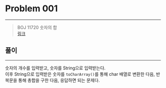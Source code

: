 # Problem 001

---
> BOJ 11720 숫자의 합
> <br/>
> [링크](https://www.acmicpc.net/problem/11720)

## 풀이

---

숫자의 개수를 입력받고, 숫자를 String으로 입력받는다.
<br/>
이후 String으로 입력받은 숫자를 `toCharArray()`를 통해 char 배열로 변환한 다음,
반복문을 통해 총합을 구한 다음, 응답하면 되는 문제다.